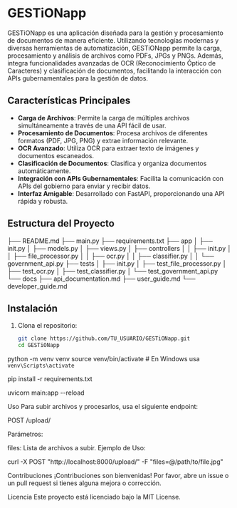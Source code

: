 # GESTiONapp

GESTiONapp es una aplicación diseñada para la gestión y procesamiento de documentos de manera eficiente. Utilizando tecnologías modernas y diversas herramientas de automatización, GESTiONapp permite la carga, procesamiento y análisis de archivos como PDFs, JPGs y PNGs. Además, integra funcionalidades avanzadas de OCR (Reconocimiento Óptico de Caracteres) y clasificación de documentos, facilitando la interacción con APIs gubernamentales para la gestión de datos.

## Características Principales

- **Carga de Archivos**: Permite la carga de múltiples archivos simultáneamente a través de una API fácil de usar.
- **Procesamiento de Documentos**: Procesa archivos de diferentes formatos (PDF, JPG, PNG) y extrae información relevante.
- **OCR Avanzado**: Utiliza OCR para extraer texto de imágenes y documentos escaneados.
- **Clasificación de Documentos**: Clasifica y organiza documentos automáticamente.
- **Integración con APIs Gubernamentales**: Facilita la comunicación con APIs del gobierno para enviar y recibir datos.
- **Interfaz Amigable**: Desarrollado con FastAPI, proporcionando una API rápida y robusta.

## Estructura del Proyecto

├── README.md
├── main.py
├── requirements.txt
├── app
│ ├── init.py
│ ├── models.py
│ ├── views.py
│ ├── controllers
│ │ ├── init.py
│ │ ├── file_processor.py
│ │ ├── ocr.py
│ │ ├── classifier.py
│ │ └── government_api.py
├── tests
│ ├── init.py
│ ├── test_file_processor.py
│ ├── test_ocr.py
│ ├── test_classifier.py
│ └── test_government_api.py
└── docs
├── api_documentation.md
├── user_guide.md
└── developer_guide.md


## Instalación

1. Clona el repositorio:
   ```bash
   git clone https://github.com/TU_USUARIO/GESTiONapp.git
   cd GESTiONapp

python -m venv venv
source venv/bin/activate  # En Windows usa `venv\Scripts\activate`

pip install -r requirements.txt

uvicorn main:app --reload

Uso
Para subir archivos y procesarlos, usa el siguiente endpoint:

POST /upload/

Parámetros:

files: Lista de archivos a subir.
Ejemplo de Uso:

curl -X POST "http://localhost:8000/upload/" -F "files=@/path/to/file.jpg"

Contribuciones
¡Contribuciones son bienvenidas! Por favor, abre un issue o un pull request si tienes alguna mejora o corrección.

Licencia
Este proyecto está licenciado bajo la MIT License.


